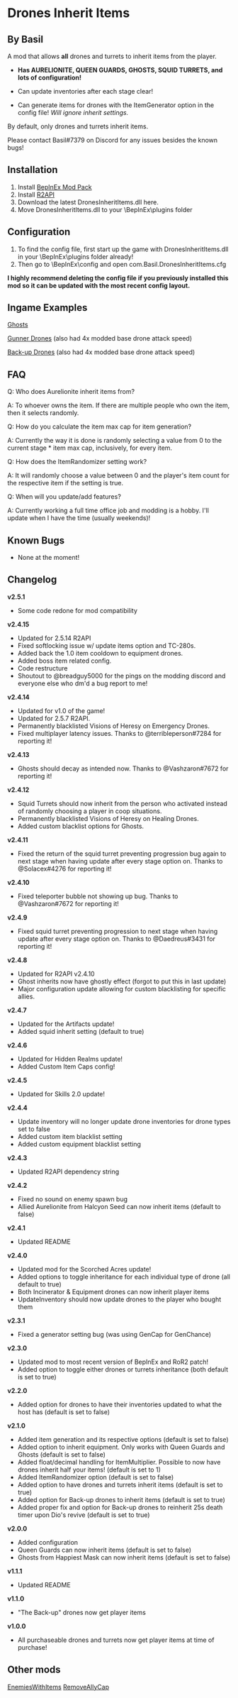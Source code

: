 # Drones Inherit Items
## By Basil
A mod that allows **all** drones and turrets to inherit items from the player.

- **Has AURELIONITE, QUEEN GUARDS, GHOSTS, SQUID TURRETS, and lots of configuration!** 

- Can update inventories after each stage clear!

- Can generate items for drones with the ItemGenerator option in the config file! *Will ignore inherit settings.*

By default, only drones and turrets inherit items.

Please contact Basil#7379 on Discord for any issues besides the known bugs!

## Installation
1. Install [BepInEx Mod Pack](https://thunderstore.io/package/bbepis/BepInExPack/)
2. Install [R2API](https://thunderstore.io/package/tristanmcpherson/R2API/)
3. Download the latest DronesInheritItems.dll here.
4. Move DronesInheritItems.dll to your \BepInEx\plugins folder

## Configuration

1. To find the config file, first start up the game with DronesInheritItems.dll in your \BepInEx\plugins folder already!
2. Then go to \BepInEx\config and open com.Basil.DronesInheritItems.cfg

**I highly recommend deleting the config file if you previously installed this mod so it can be updated with the most recent config layout.**

## Ingame Examples

[Ghosts](https://www.youtube.com/watch?v=8OT75rt7Bro)

[Gunner Drones](https://www.youtube.com/watch?v=aDg-Q41yez8&feature=youtu.be) (also had 4x modded base drone attack speed)

[Back-up Drones](https://www.youtube.com/watch?v=vYXISaecv74&feature=youtu.be) (also had 4x modded base drone attack speed)

## FAQ

Q: Who does Aurelionite inherit items from?

A: To whoever owns the item. If there are multiple people who own the item, then it selects randomly.

Q: How do you calculate the item max cap for item generation?

A: Currently the way it is done is randomly selecting a value from 0 to the current stage * item max cap, inclusively, for every item.

Q: How does the ItemRandomizer setting work?

A: It will randomly choose a value between 0 and the player's item count for the respective item if the setting is true.

Q: When will you update/add features?

A: Currently working a full time office job and modding is a hobby. I'll update when I have the time (usually weekends)!

## Known Bugs

- None at the moment!

## Changelog

**v2.5.1**

- Some code redone for mod compatibility

**v2.4.15**

- Updated for 2.5.14 R2API
- Fixed softlocking issue w/ update items option and TC-280s.
- Added back the 1.0 item cooldown to equipment drones.
- Added boss item related config.
- Code restructure
- Shoutout to @breadguy5000 for the pings on the modding discord and everyone else who dm'd a bug report to me!

**v2.4.14**

- Updated for v1.0 of the game!
- Updated for 2.5.7 R2API.
- Permanently blacklisted Visions of Heresy on Emergency Drones.
- Fixed multiplayer latency issues. Thanks to @terribleperson#7284 for reporting it!

**v2.4.13**

- Ghosts should decay as intended now. Thanks to @Vashzaron#7672 for reporting it!

**v2.4.12**

- Squid Turrets should now inherit from the person who activated instead of randomly choosing a player in coop situations.
- Permanently blacklisted Visions of Heresy on Healing Drones.
- Added custom blacklist options for Ghosts.

**v2.4.11**

- Fixed the return of the squid turret preventing progression bug again to next stage when having update after every stage option on. Thanks to @Solacex#4276 for reporting it!

**v2.4.10**

- Fixed teleporter bubble not showing up bug. Thanks to @Vashzaron#7672 for reporting it!

**v2.4.9**

- Fixed squid turret preventing progression to next stage when having update after every stage option on. Thanks to @Daedreus#3431 for reporting it!

**v2.4.8**

- Updated for R2API v2.4.10
- Ghost inherits now have ghostly effect (forgot to put this in last update)
- Major configuration update allowing for custom blacklisting for specific allies.

**v2.4.7**

- Updated for the Artifacts update!
- Added squid inherit setting (default to true)

**v2.4.6**

- Updated for Hidden Realms update!
- Added Custom Item Caps config!

**v2.4.5**

- Updated for Skills 2.0 update!

**v2.4.4**

- Update inventory will no longer update drone inventories for drone types set to false
- Added custom item blacklist setting
- Added custom equipment blacklist setting

**v2.4.3**

- Updated R2API dependency string

**v2.4.2**

- Fixed no sound on enemy spawn bug 
- Allied Aurelionite from Halcyon Seed can now inherit items (default to false)

**v2.4.1**

- Updated README

**v2.4.0**

- Updated mod for the Scorched Acres update!
- Added options to toggle inheritance for each individual type of drone (all default to true)
- Both Incinerator & Equipment drones can now inherit player items
- UpdateInventory should now update drones to the player who bought them

**v2.3.1** 

- Fixed a generator setting bug (was using GenCap for GenChance)

**v2.3.0** 

- Updated mod to most recent version of BepInEx and RoR2 patch!
- Added option to toggle either drones or turrets inheritance (both default is set to true)

**v2.2.0** 

- Added option for drones to have their inventories updated to what the host has (default is set to false)

**v2.1.0** 

- Added item generation and its respective options (default is set to false)
- Added option to inherit equipment. Only works with Queen Guards and Ghosts (default is set to false)
- Added float/decimal handling for ItemMultiplier. Possible to now have drones inherit half your items! (default is set to 1)
- Added ItemRandomizer option (default is set to false)
- Added option to have drones and turrets inherit items (default is set to true)
- Added option for Back-up drones to inherit items (default is set to true)
- Added proper fix and option for Back-up drones to reinherit 25s death timer upon Dio's revive (default is set to true)

**v2.0.0**

- Added configuration
- Queen Guards can now inherit items (default is set to false)
- Ghosts from Happiest Mask can now inherit items (default is set to false)

**v1.1.1**

- Updated README

**v1.1.0**

- "The Back-up" drones now get player items

**v1.0.0**

- All purchaseable drones and turrets now get player items at time of purchase!

## Other mods

[EnemiesWithItems](https://thunderstore.io/package/BasilPanda/EnemiesWithItems/)
[RemoveAllyCap](https://thunderstore.io/package/BasilPanda/RemoveAllyCap/)
